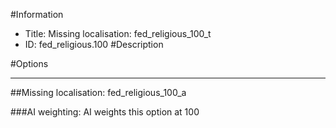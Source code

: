 #Information
 - Title: Missing localisation: fed_religious_100_t
 - ID: fed_religious.100
#Description

#Options

___
##Missing localisation: fed_religious_100_a

###AI weighting:
AI weights this option at 100

